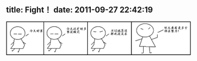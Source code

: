 title: Fight！
date: 2011-09-27 22:42:19
---

[![](/uploads/2011/09/Fight.jpg "Fight")](/uploads/2011/09/Fight.jpg)